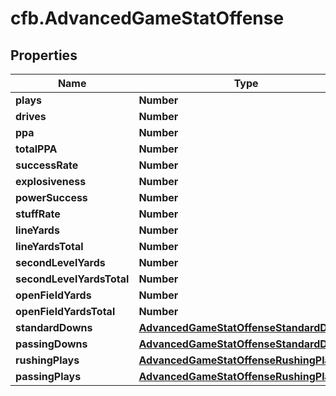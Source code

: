 # cfb.AdvancedGameStatOffense

## Properties
Name | Type | Description | Notes
------------ | ------------- | ------------- | -------------
**plays** | **Number** |  | [optional] 
**drives** | **Number** |  | [optional] 
**ppa** | **Number** |  | [optional] 
**totalPPA** | **Number** |  | [optional] 
**successRate** | **Number** |  | [optional] 
**explosiveness** | **Number** |  | [optional] 
**powerSuccess** | **Number** |  | [optional] 
**stuffRate** | **Number** |  | [optional] 
**lineYards** | **Number** |  | [optional] 
**lineYardsTotal** | **Number** |  | [optional] 
**secondLevelYards** | **Number** |  | [optional] 
**secondLevelYardsTotal** | **Number** |  | [optional] 
**openFieldYards** | **Number** |  | [optional] 
**openFieldYardsTotal** | **Number** |  | [optional] 
**standardDowns** | [**AdvancedGameStatOffenseStandardDowns**](AdvancedGameStatOffenseStandardDowns.md) |  | [optional] 
**passingDowns** | [**AdvancedGameStatOffenseStandardDowns**](AdvancedGameStatOffenseStandardDowns.md) |  | [optional] 
**rushingPlays** | [**AdvancedGameStatOffenseRushingPlays**](AdvancedGameStatOffenseRushingPlays.md) |  | [optional] 
**passingPlays** | [**AdvancedGameStatOffenseRushingPlays**](AdvancedGameStatOffenseRushingPlays.md) |  | [optional] 


